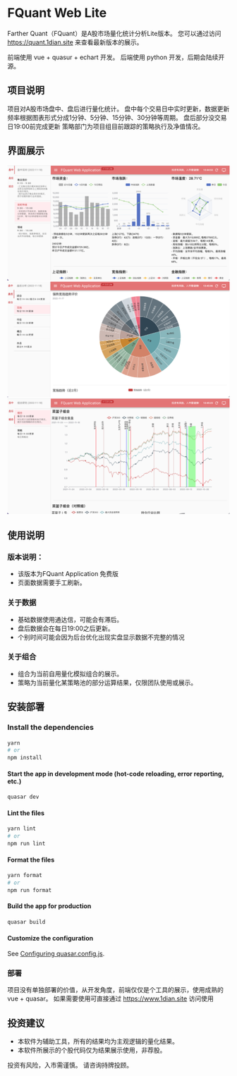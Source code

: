 # FQuant Web Lite

Farther Quant（FQuant）是A股市场量化统计分析Lite版本。
您可以通过访问 https://quant.1dian.site 来查看最新版本的展示。

前端使用 vue + quasur + echart 开发。
后端使用 python 开发，后期会陆续开源。

## 项目说明

项目对A股市场盘中、盘后进行量化统计。
盘中每个交易日中实时更新，数据更新频率根据图表形式分成1分钟、5分钟、15分钟、30分钟等周期。
盘后部分没交易日19:00前完成更新
策略部门为项目组目前跟踪的策略执行及净值情况。

## 界面展示

![盘中](./docs/images/screenshoot-01.png)
![盘后](./docs/images/screenshoot-02.png)
![策略](./docs/images/screenshoot-03.png)


## 使用说明

### 版本说明：
- 该版本为FQuant Application 免费版
- 页面数据需要手工刷新。

### 关于数据
- 基础数据使用通达信，可能会有滞后。
- 盘后数据会在每日19:00之后更新。
- 个别时间可能会因为后台优化出现实盘显示数据不完整的情况

### 关于组合
- 组合为当前自用量化模拟组合的展示。
- 策略为当前量化某策略池的部分运算结果，仅限团队使用或展示。


## 安装部署

### Install the dependencies
```bash
yarn
# or
npm install
```
#### Start the app in development mode (hot-code reloading, error reporting, etc.)
```bash
quasar dev
```

#### Lint the files
```bash
yarn lint
# or
npm run lint
```

#### Format the files
```bash
yarn format
# or
npm run format
```

#### Build the app for production
```bash
quasar build
```

#### Customize the configuration
See [Configuring quasar.config.js](https://v2.quasar.dev/quasar-cli-vite/quasar-config-js).

### 部署
项目没有单独部署的价值，从开发角度，前端仅仅是个工具的展示，使用成熟的 vue + quasar。
如果需要使用可直接通过 https://www.1dian.site 访问使用

## 投资建议

- 本软件为辅助工具，所有的结果均为主观逻辑的量化结果。
- 本软件所展示的个股代码仅为结果展示使用，非荐股。

投资有风险，入市需谨慎。
请咨询持牌投顾。


